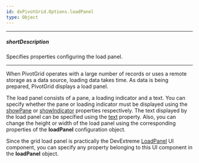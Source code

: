 ```yaml
---
id: dxPivotGrid.Options.loadPanel
type: Object
---
```

---
##### shortDescription
Specifies properties configuring the load panel.

---
When PivotGrid operates with a large number of records or uses a remote storage as a data source, loading data takes time. As data is being prepared, PivotGrid displays a load panel.

The load panel consists of a pane, a loading indicator and a text. You can specify whether the pane or loading indicator must be displayed using the [showPane](/api-reference/10%20UI%20Components/dxPivotGrid/1%20Configuration/loadPanel/showPane.md '/Documentation/ApiReference/UI_Components/dxPivotGrid/Configuration/loadPanel/#showPane') or [showIndicator](/api-reference/10%20UI%20Components/dxPivotGrid/1%20Configuration/loadPanel/showIndicator.md '/Documentation/ApiReference/UI_Components/dxPivotGrid/Configuration/loadPanel/#showIndicator') properties respectively. The text displayed by the load panel can be specified using the [text](/api-reference/10%20UI%20Components/dxPivotGrid/1%20Configuration/loadPanel/text.md '/Documentation/ApiReference/UI_Components/dxPivotGrid/Configuration/loadPanel/#text') property. Also, you can change the height or width of the load panel using the corresponding properties of the **loadPanel** configuration object.

Since the grid load panel is practically the DevExtreme [LoadPanel](/api-reference/10%20UI%20Components/dxLoadPanel '/Documentation/ApiReference/UI_Components/dxLoadPanel/') UI component, you can specify any property belonging to this UI component in the **loadPanel** object.